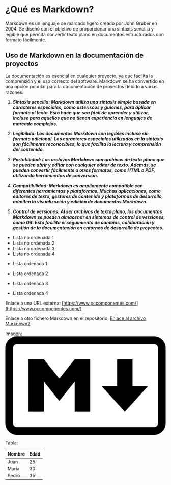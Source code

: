 # ¿Qué es Markdown?

Markdown es un lenguaje de marcado ligero creado por John Gruber en 2004. Se diseñó con el objetivo de proporcionar una sintaxis sencilla y legible que permita convertir texto plano en documentos estructurados con formato fácilmente.

## Uso de Markdown en la documentación de proyectos

La documentación es esencial en cualquier proyecto, ya que facilita la comprensión y el uso correcto del software. Markdown se ha convertido en una opción popular para la documentación de proyectos debido a varias razones:

1. ***Sintaxis sencilla: Markdown utiliza una sintaxis simple basada en caracteres especiales, como asteriscos y guiones, para aplicar formato al texto. Esto hace que sea fácil de aprender y utilizar, incluso para aquellos que no tienen experiencia en lenguajes de marcado complejos.***

2. ***Legibilida: Los documentos Markdown son legibles incluso sin formato adicional. Los caracteres especiales utilizados en la sintaxis son fácilmente reconocibles, lo que facilita la lectura y comprensión del contenido.***

3. ***Portabilidad: Los archivos Markdown son archivos de texto plano que se pueden abrir y editar con cualquier editor de texto. Además, se pueden convertir fácilmente a otros formatos, como HTML o PDF, utilizando herramientas de conversión.***

4. ***Compatibilidad: Markdown es ampliamente compatible con diferentes herramientas y plataformas. Muchas aplicaciones, como editores de texto, gestores de contenido y plataformas de desarrollo, admiten la visualización y edición de documentos Markdown.***

5. ***Control de versiones: Al ser archivos de texto plano, los documentos Markdown se pueden almacenar en sistemas de control de versiones, como Git. Esto facilita el seguimiento de cambios, colaboración y gestión de la documentación en entornos de desarrollo de proyectos.***



- Lista no ordenada 1
- Lista no ordenada 2
- Lista no ordenada 3
- Lista no ordenada 4

* Lista ordenada 1

* Lista ordenada 2

* Lista ordenada 3

* Lista ordenada 4

Enlace a una URL externa: [https://www.pccomponentes.com/](https://www.pccomponentes.com/)

Enlace a otro fichero Markdown en el repositorio: [Enlace al archivo Markdown2](markdown2.md)

Imagen:
![Esta  es una imagen del logo de markdown](logo.jpg)

Tabla:

| Nombre  | Edad |
|---------|------|
| Juan    | 25   |
| María   | 30   |
| Pedro   | 35   |
